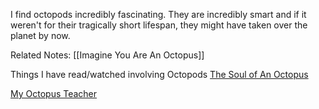 ---
---

I find octopods incredibly fascinating. They are incredibly smart and if it weren't for their tragically short lifespan, they might have taken over the planet by now.

Related Notes:
[[Imagine You Are An Octopus]]

Things I have read/watched involving Octopods
[The Soul of An Octopus](https://www.goodreads.com/book/show/22609485-the-soul-of-an-octopus)

[My Octopus Teacher](https://www.imdb.com/title/tt12888462/)